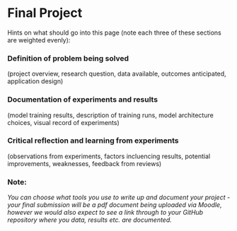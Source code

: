 # Final Project



Hints on what should go into this page (note each three of these sections are weighted evenly):

### Definition of problem being solved 
(project overview, research question, data available, outcomes anticipated, application design) 

### Documentation of experiments and results 
(model training results, description of training runs, model architecture choices, visual record of experiments) 

### Critical reflection and learning from experiments 
(observations from experiments, factors incluencing results, potential improvements, weaknesses, feedback from reviews) 



### Note: 
*You can choose what tools you use to write up and document your project - your final submission will be a pdf document being uploaded via Moodle, however we would also expect to see a link through to your GitHub repository where you data, results etc. are documented.*
